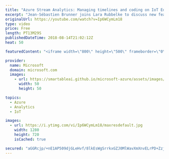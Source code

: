 ```yaml
---
title: "Azure Stream Analytics: Managing timelines and coding on IoT Edge | Azure Friday"
excerpt: "Jean-Sébastien Brunner joins Lara Rubbelke to discuss new features that enable you to implement the intelligent cloud, intelligent edge vision for streaming analytics: Stream Analytics running real-time analytics with custom code on IoT Edge. We also discuss substreams, which is a new time management"
originalUrl: https://youtube.com/watch?v=Ip6WCymLm18
type: video
price: Free
length: PT13M29S
publishedDateTime: 2018-08-14T21:02:12Z
heat: 50

featuredContent: "<iframe width=\"800\" height=\"500\" frameborder=\"0\" src=\"https://www.youtube.com/embed/Ip6WCymLm18\" allow=\"accelerometer; autoplay; encrypted-media; gyroscope; picture-in-picture\" allowfullscreen></iframe>"

provider:
  name: Microsoft
  domain: microsoft.com
  images:
    - url: https://smartableai.github.io/microsoft-azure/assets/images/organizations/microsoft.com-50x50.jpg
      width: 50
      height: 50

topics:
  - Azure
  - Analytics
  - IoT

images:
  - url: https://i.ytimg.com/vi/Ip6WCymLm18/maxresdefault.jpg
    width: 1280
    height: 720
    isCached: true

secured: "aGGRcjp/+nE1AP509djGLeHvf/8lkEsWgSrrkxGZJ0MlWavXmXnvELrPD+Zzj4I0LsX19P/Fmt2pGXBA+15gQAK/vXUTifJkIr4zj9PY+CO+8wl1/oqBEwM70INe0KYuWluEbKuF5ojlDhshFxUlFjROXZQ+wnwUqKlplc+KbCilKWN6e861YLtkII8d+LrmQaKihRKbstT5eIenUx402YzPxBP/hglR8JdD+4bZ3V75jm5c1CSmLuRB3yQw6UPYRct+Q8QcGTY4WrwJTl3CZ+U6Ib9GhQIYTsBTbs7656/vYRCANvCeYiG91AdO2358UqeCFXA1xgmxd263mPUYHCM1UIThIawj/NJo2vUusmowb5efedyIzHFGQzySsSN9lztcAUfeMi/XdyiseRl3q4/QnjBanxwYhpPYkZMVZpw=;+nuRTnyS1VPL/QIvzm2EPg=="
---
```


